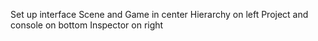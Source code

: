Set up interface
Scene and Game in center
Hierarchy on left
Project and console on bottom
Inspector on right
